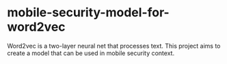 # mobile-security-model-for-word2vec
Word2vec is a two-layer neural net that processes text. This project aims to create a model that can be used in mobile security context.
